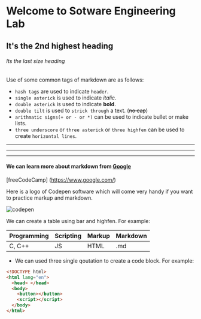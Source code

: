 # Welcome to Sotware Engineering Lab 
## It's the 2nd highest heading
###### Its the last size heading 

Use of some common tags of markdown are as follows:

- `hash tags` are used to indicate `header`.
- `single asterick` is used to indicate _italic_.
- `double asterick` is used to indicate **bold**.
- `double tilt` is used to `strick through` a text. (~~no cap~~)
- `arithmatic signs(+ or - or *)` can be used to indicate bullet or make lists.
- `three underscore` or `three asterick` or `three highfen` can be used to create `horizontal lines`.

---
___
***


#### We can learn more about markdown from [Google](https://www.markup.io/)
[freeCodeCamp] (https://www.google.com/)

Here is a logo of Codepen software which will come very handy if you want to practice markup and markdown.

![codepen](codepen.WEBP)

We can create a table using bar and highfen. For example:

| Programming | Scripting | Markup | Markdown |
| ----------- | --------- | ------ | -------- |
| C, C++      | JS        | HTML   | .md      |

- We can used three single qoutation to create a code block. For example:

```html
<!DOCTYPE html>
<html lang="en">
  <head> </head>
  <body>
    <button></button>
    <script></script>
  </body>
</html>
```
